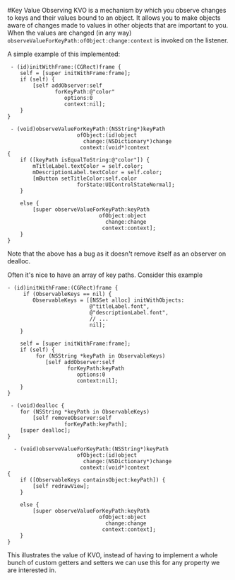#Key Value Observing
KVO is a mechanism by which you observe changes to keys and their values bound to an object.
It allows you to make objects aware of changes made to values in other objects that are important to you.
When the values are changed (in any way) ```observeValueForKeyPath:ofObject:change:context``` is invoked on the listener.

A simple example of this implemented:
```
 - (id)initWithFrame:(CGRect)frame { 
    self = [super initWithFrame:frame];
    if (self) { 
        [self addObserver:self
               forKeyPath:@"color"
                  options:0
                  context:nil];
    }
}
 
 - (void)observeValueForKeyPath:(NSString*)keyPath
                      ofObject:(id)object
                        change:(NSDictionary*)change
                       context:(void*)context
{
    if ([keyPath isEqualToString:@"color"]) {
        mTitleLabel.textColor = self.color;
        mDescriptionLabel.textColor = self.color;
        [mButton setTitleColor:self.color
                      forState:UIControlStateNormal];
    }
 
    else {
        [super observeValueForKeyPath:keyPath
                             ofObject:object
                               change:change
                              context:context];
    }
}
```

Note that the above has a bug as it doesn't remove itself as an observer on dealloc.

Often it's nice to have an array of key paths. Consider this example
```
- (id)initWithFrame:(CGRect)frame {
     if (ObservableKeys == nil) {
        ObservableKeys = [[NSSet alloc] initWithObjects:
                          @"titleLabel.font",
                          @"descriptionLabel.font",
                          // ...
                          nil];
    }
 
    self = [super initWithFrame:frame];
    if (self) {
         for (NSString *keyPath in ObservableKeys)
            [self addObserver:self
                   forKeyPath:keyPath
                      options:0
                      context:nil];
    }
}
 
 - (void)dealloc {
    for (NSString *keyPath in ObservableKeys)
        [self removeObserver:self
                  forKeyPath:keyPath];
    [super dealloc];
}
 
  - (void)observeValueForKeyPath:(NSString*)keyPath
                      ofObject:(id)object
                        change:(NSDictionary*)change
                       context:(void*)context
{
    if ([ObservableKeys containsObject:keyPath]) {
        [self redrawView];
    }
 
    else {
        [super observeValueForKeyPath:keyPath
                             ofObject:object
                               change:change
                              context:context];
    }
}
```

This illustrates the value of KVO, instead of having to implement a whole bunch of custom getters and setters we can use this for any property we are interested in.



